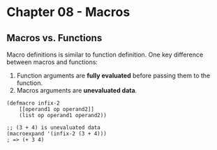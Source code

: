 # Chapter 08 - Macros

## Macros vs. Functions

Macro definitions is similar to function definition. One key difference between macros and functions:
1. Function arguments are **fully evaluated** before passing them to the function.
2. Macros arguments are **unevaluated data**.

```
(defmacro infix-2
    [[operand1 op operand2]]
    (list op operand1 operand2))

;; (3 + 4) is unevaluated data
(macroexpand '(infix-2 (3 + 4)))
; => (+ 3 4)
```

